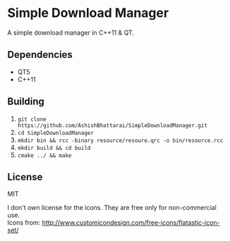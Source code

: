 # Simple Download Manager

A simple download manager in C++11 & QT.

## Dependencies
* QT5
* C++11

## Building
1. `git clone https://github.com/AshishBhattarai/SimpleDownloadManager.git` </br>
2. `cd SimpleDownloadManager` </br>
3. `mkdir bin && rcc -binary resource/resoure.qrc -o bin/resource.rcc` </br>
4. `mkdir build && cd build` </br>
5. `cmake ../ && make` </br>

## License

MIT

I don't own license for the icons. They are free only for non-commercial use. </br>
Icons from: http://www.customicondesign.com/free-icons/flatastic-icon-set/